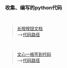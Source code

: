 ### 收集、编写的python代码
<br>

>[长按按钮文档](LongPressButton/README.md)<br>
-->[代码路径](LongPressButton)

<br>

>[文心一格签到代码](WXYG_SIGN_IN/README.md)<br>
-->[代码路径](WXYG_SIGN_IN)
